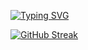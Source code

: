 [![Typing SVG](https://readme-typing-svg.demolab.com?font=Fira+Code&pause=1000&width=435&lines=Touch+some+grass+bitch.;Lmao)](https://git.io/typing-svg)

[![GitHub Streak](https://streak-stats.demolab.com?user=Markynose&theme=dark&mode=weekly)](https://git.io/streak-stats)